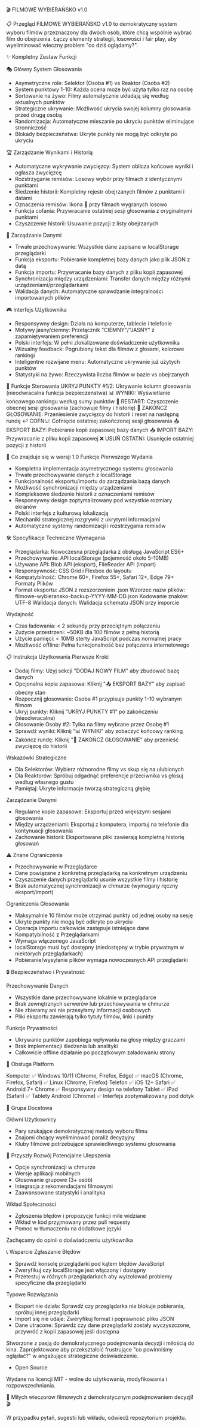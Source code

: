 🎬 FILMOWE WYBIERAŃSKO v1.0

📋 Przegląd
FILMOWE WYBIERAŃSKO v1.0 to demokratyczny system wyboru filmów przeznaczony dla dwóch osób, które chcą wspólnie wybrać film do obejrzenia. Łączy elementy strategii, losowości i fair play, aby wyeliminować wieczny problem "co dziś oglądamy?".

✨ Kompletny Zestaw Funkcji

🎭 Główny System Głosowania
- Asymetryczne role: Selektor (Osoba #1) vs Reaktor (Osoba #2)
- System punktowy 1-10: Każda ocena może być użyta tylko raz na osobę
- Sortowanie na żywo: Filmy automatycznie układają się według aktualnych punktów
- Strategiczne ukrywanie: Możliwość ukrycia swojej kolumny głosowania przed drugą osobą
- Randomizacja: Automatyczne mieszanie po ukryciu punktów eliminujące stronniczość
- Blokady bezpieczeństwa: Ukryte punkty nie mogą być odkryte po ukryciu

🏆 Zarządzanie Wynikami i Historią
- Automatyczne wykrywanie zwycięzcy: System oblicza końcowe wyniki i ogłasza zwycięzcę
- Rozstrzyganie remisów: Losowy wybór przy filmach z identycznymi punktami
- Śledzenie historii: Kompletny rejestr obejrzanych filmów z punktami i datami
- Oznaczenia remisów: Ikona 🎲 przy filmach wygranych losowo
- Funkcja cofania: Przywracanie ostatniej sesji głosowania z oryginalnymi punktami
- Czyszczenie historii: Usuwanie pozycji z listy obejrzanych

💾 Zarządzanie Danymi
- Trwałe przechowywanie: Wszystkie dane zapisane w localStorage przeglądarki
- Funkcja eksportu: Pobieranie kompletnej bazy danych jako plik JSON z datą
- Funkcja importu: Przywracanie bazy danych z pliku kopii zapasowej
- Synchronizacja między urządzeniami: Transfer danych między różnymi urządzeniami/przeglądarkami
- Walidacja danych: Automatyczne sprawdzanie integralności importowanych plików

🎮 Interfejs Użytkownika
- Responsywny design: Działa na komputerze, tablecie i telefonie
- Motywy jasny/ciemny: Przełącznik "CIEMNY"/"JASNY" z zapamiętywaniem preferencji
- Polski interfejs: W pełni zlokalizowane doświadczenie użytkownika
- Wizualny feedback: Pogrubiony tekst dla filmów z głosami, kolorowe rankingi
- Inteligentne rozwijane menu: Automatyczne ukrywanie już użytych punktów
- Statystyki na żywo: Rzeczywista liczba filmów w bazie vs obejrzanych

🔧 Funkcje Sterowania
UKRYJ PUNKTY #1/2: Ukrywanie kolumn głosowania (nieodwracalna funkcja bezpieczeństwa)
📊 WYNIKI: Wyświetlanie końcowego rankingu według sumy punktów
🔄 RESTART: Czyszczenie obecnej sesji głosowania (zachowuje filmy i historię)
🏁 ZAKOŃCZ GŁOSOWANIE: Przeniesienie zwycięzcy do historii i reset na następną rundę
↩️ COFNIJ: Cofnięcie ostatniej zakończonej sesji głosowania
📤 EKSPORT BAZY: Pobieranie kopii zapasowej bazy danych
📥 IMPORT BAZY: Przywracanie z pliku kopii zapasowej
❌ USUŃ OSTATNI: Usunięcie ostatniej pozycji z historii

🚀 Co znajduje się w wersji 1.0
Funkcje Pierwszego Wydania
- Kompletna implementacja asymetrycznego systemu głosowania
- Trwałe przechowywanie danych z localStorage
- Funkcjonalność eksportu/importu do zarządzania bazą danych
- Możliwość synchronizacji między urządzeniami
- Kompleksowe śledzenie historii z oznaczeniami remisów
- Responsywny design zoptymalizowany pod wszystkie rozmiary ekranów
- Polski interfejs z kulturową lokalizacją
- Mechaniki strategicznej rozgrywki z ukrytymi informacjami
- Automatyczne systemy randomizacji i rozstrzygania remisów

🛠️ Specyfikacje Techniczne
Wymagania
- Przeglądarka: Nowoczesna przeglądarka z obsługą JavaScript ES6+
- Przechowywanie: API localStorage (pojemność około 5-10MB)
- Używane API: Blob API (eksport), FileReader API (import)
- Responsywność: CSS Grid i Flexbox do layoutu
- Kompatybilność: Chrome 60+, Firefox 55+, Safari 12+, Edge 79+
Formaty Plików
- Format eksportu: JSON z rozszerzeniem .json
Wzorzec nazw plików: filmowe-wybieransko-backup-YYYY-MM-DD.json
Kodowanie znaków: UTF-8
Walidacja danych: Walidacja schematu JSON przy imporcie

Wydajność
- Czas ładowania: < 2 sekundy przy przeciętnym połączeniu
- Zużycie przestrzeni: ~50KB dla 100 filmów z pełną historią
- Użycie pamięci: < 10MB sterty JavaScript podczas normalnej pracy
- Możliwość offline: Pełna funkcjonalność bez połączenia internetowego

📋 Instrukcja Użytkowania
Pierwsze Kroki
- Dodaj filmy: Użyj sekcji "DODAJ NOWY FILM" aby zbudować bazę danych
- Opcjonalna kopia zapasowa: Kliknij "📤 EKSPORT BAZY" aby zapisać obecny stan
- Rozpocznij głosowanie: Osoba #1 przypisuje punkty 1-10 wybranym filmom
- Ukryj punkty: Kliknij "UKRYJ PUNKTY #1" po zakończeniu (nieodwracalne)
- Głosowanie Osoby #2: Tylko na filmy wybrane przez Osobę #1
- Sprawdź wyniki: Kliknij "📊 WYNIKI" aby zobaczyć końcowy ranking
- Zakończ rundę: Kliknij "🏁 ZAKOŃCZ GŁOSOWANIE" aby przenieść zwycięzcę do historii

Wskazówki Strategiczne
- Dla Selektorów: Wybierz różnorodne filmy vs skup się na ulubionych
- Dla Reaktorów: Spróbuj odgadnąć preferencje przeciwnika vs głosuj według własnego gustu
- Pamiętaj: Ukryte informacje tworzą strategiczną głębię

Zarządzanie Danymi
- Regularne kopie zapasowe: Eksportuj przed większymi sesjami głosowania
- Między urządzeniami: Eksportuj z komputera, importuj na telefonie dla kontynuacji głosowania
- Zachowanie historii: Eksportowane pliki zawierają kompletną historię głosowań

⚠️ Znane Ograniczenia
- Przechowywanie w Przeglądarce
- Dane powiązane z konkretną przeglądarką na konkretnym urządzeniu
- Czyszczenie danych przeglądarki usunie wszystkie filmy i historię
- Brak automatycznej synchronizacji w chmurze (wymagany ręczny eksport/import)

Ograniczenia Głosowania
- Maksymalnie 10 filmów może otrzymać punkty od jednej osoby na sesję
- Ukryte punkty nie mogą być odkryte po ukryciu
- Operacja importu całkowicie zastępuje istniejące dane
- Kompatybilność z Przeglądarkami
- Wymaga włączonego JavaScript
- localStorage musi być dostępny (niedostępny w trybie prywatnym w niektórych przeglądarkach)
- Pobieranie/wysyłanie plików wymaga nowoczesnych API przeglądarki

🔒 Bezpieczeństwo i Prywatność

Przechowywanie Danych
- Wszystkie dane przechowywane lokalnie w przeglądarce
- Brak zewnętrznych serwerów lub przechowywania w chmurze
- Nie zbieramy ani nie przesyłamy informacji osobowych
- Pliki eksportu zawierają tylko tytuły filmów, linki i punkty

Funkcje Prywatności
- Ukrywanie punktów zapobiega wpływaniu na głosy między graczami
- Brak implementacji śledzenia lub analityki
- Całkowicie offline działanie po początkowym załadowaniu strony

📱 Obsługa Platform

Komputer
✅ Windows 10/11 (Chrome, Firefox, Edge)
✅ macOS (Chrome, Firefox, Safari)
✅ Linux (Chrome, Firefox)
Telefon
✅ iOS 12+ Safari
✅ Android 7+ Chrome
✅ Responsywny design na telefony
Tablet
✅ iPad (Safari)
✅ Tablety Android (Chrome)
✅ Interfejs zoptymalizowany pod dotyk

🎯 Grupa Docelowa

Główni Użytkownicy
- Pary szukające demokratycznej metody wyboru filmu
- Znajomi chcący wyeliminować paraliż decyzyjny
- Kluby filmowe potrzebujące sprawiedliwego systemu głosowania

🔄 Przyszły Rozwój
Potencjalne Ulepszenia
- Opcje synchronizacji w chmurze
- Wersje aplikacji mobilnych
- Głosowanie grupowe (3+ osób)
- Integracja z rekomendacjami filmowymi
- Zaawansowane statystyki i analityka

Wkład Społeczności
- Zgłoszenia błędów i propozycje funkcji mile widziane
- Wkład w kod przyjmowany przez pull requesty
- Pomoc w tłumaczeniu na dodatkowe języki

Zachęcamy do opinii o doświadczeniu użytkownika

📞 Wsparcie
Zgłaszanie Błędów
- Sprawdź konsolę przeglądarki pod kątem błędów JavaScript
- Zweryfikuj czy localStorage jest włączony i dostępny
- Przetestuj w różnych przeglądarkach aby wyizolować problemy specyficzne dla przeglądarki

Typowe Rozwiązania
- Eksport nie działa: Sprawdź czy przeglądarka nie blokuje pobierania, spróbuj innej przeglądarki
- Import się nie udaje: Zweryfikuj format i poprawność pliku JSON
- Dane utracone: Sprawdź czy dane przeglądarki zostały wyczyszczone, przywróć z kopii zapasowej jeśli dostępna

Stworzone z pasją do demokratycznego podejmowania decyzji i miłością do kina. Zaprojektowane aby przekształcić frustrujące "co powinniśmy oglądać?" w angażujące strategiczne doświadczenie.

- Open Source

Wydane na licencji MIT - wolne do użytkowania, modyfikowania i rozpowszechniania.

🍿 Miłych wieczorów filmowych z demokratycznym podejmowaniem decyzji! 🎬

W przypadku pytań, sugestii lub wkładu, odwiedź repozytorium projektu.

